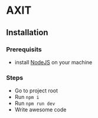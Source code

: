 # AXIT

## Installation

### Prerequisits

- install [NodeJS](https://nodejs.org/uk/) on your machine

### Steps

- Go to project root
- Run `npm i`
- Run `npm run dev`
- Write awesome code
